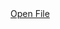 <!DOCTYPE html>
<html lang="eng">
<head>
    <meta charset="UTF-8">
</head>
<body>
<a href="Image/index.html" target="blank">Open File</a>
</body>
